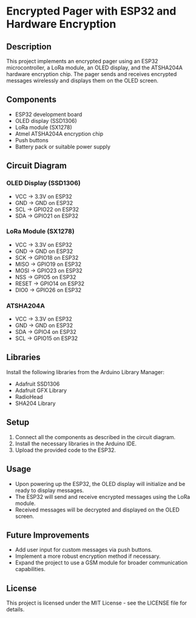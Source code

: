 # Encrypted Pager with ESP32 and Hardware Encryption

## Description

This project implements an encrypted pager using an ESP32 microcontroller, a LoRa module, an OLED display, and the ATSHA204A hardware encryption chip. The pager sends and receives encrypted messages wirelessly and displays them on the OLED screen.

## Components

- ESP32 development board
- OLED display (SSD1306)
- LoRa module (SX1278)
- Atmel ATSHA204A encryption chip
- Push buttons
- Battery pack or suitable power supply

## Circuit Diagram

### OLED Display (SSD1306)
- VCC -> 3.3V on ESP32
- GND -> GND on ESP32
- SCL -> GPIO22 on ESP32
- SDA -> GPIO21 on ESP32

### LoRa Module (SX1278)
- VCC -> 3.3V on ESP32
- GND -> GND on ESP32
- SCK -> GPIO18 on ESP32
- MISO -> GPIO19 on ESP32
- MOSI -> GPIO23 on ESP32
- NSS -> GPIO5 on ESP32
- RESET -> GPIO14 on ESP32
- DIO0 -> GPIO26 on ESP32

### ATSHA204A
- VCC -> 3.3V on ESP32
- GND -> GND on ESP32
- SDA -> GPIO4 on ESP32
- SCL -> GPIO15 on ESP32

## Libraries

Install the following libraries from the Arduino Library Manager:
- Adafruit SSD1306
- Adafruit GFX Library
- RadioHead
- SHA204 Library

## Setup

1. Connect all the components as described in the circuit diagram.
2. Install the necessary libraries in the Arduino IDE.
3. Upload the provided code to the ESP32.

## Usage

- Upon powering up the ESP32, the OLED display will initialize and be ready to display messages.
- The ESP32 will send and receive encrypted messages using the LoRa module.
- Received messages will be decrypted and displayed on the OLED screen.

## Future Improvements

- Add user input for custom messages via push buttons.
- Implement a more robust encryption method if necessary.
- Expand the project to use a GSM module for broader communication capabilities.

## License

This project is licensed under the MIT License - see the LICENSE file for details.
